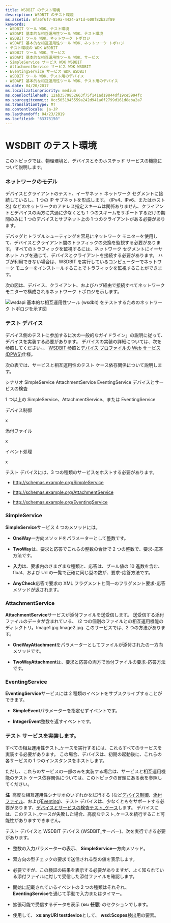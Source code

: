 ```yaml
---
title: WSDBIT のテスト環境
description: WSDBIT のテスト環境
ms.assetid: 6fa6f6f7-859a-4424-a71d-600f82b23f89
keywords:
- WSDBIT ツール WDK、テスト環境
- WSDAPI 基本的な相互運用性ツール WDK、テスト環境
- WSDBIT ツール WDK、ネットワーク トポロジ
- WSDAPI 基本的な相互運用性ツール WDK、ネットワーク トポロジ
- テスト環境の WDK WSDBIT
- WSDBIT ツール WDK、サービス
- WSDAPI 基本的な相互運用性ツール WDK、サービス
- SimpleService サービス WDK WSDBIT
- AttachmentService サービス WDK WSDBIT
- EventingService サービス WDK WSDBIT
- WSDBIT ツール WDK、テスト用のデバイス
- WSDAPI 基本的な相互運用性ツール WDK、テスト用のデバイス
ms.date: 04/20/2017
ms.localizationpriority: medium
ms.openlocfilehash: 12ab3579852663f75f141ad19844df19ce5994fc
ms.sourcegitcommit: 0cc5051945559a242d941a6f2799d161d8eba2a7
ms.translationtype: MT
ms.contentlocale: ja-JP
ms.lasthandoff: 04/23/2019
ms.locfileid: "63373150"
---
```

# <a name="wsdbit-testing-environment"></a>WSDBIT のテスト環境


このトピックでは、物理環境と、デバイスとそのホステッド サービスの機能について説明します。

### <a name="span-idnetworkmodelspanspan-idnetworkmodelspannetwork-model"></a><span id="network_model"></span><span id="NETWORK_MODEL"></span>ネットワークのモデル

デバイスとクライアントのテスト、イーサネット ネットワーク セグメントに接続しているし、1 つの IP サブネットを形成します。 (IPv4、IPv6、またはホスト名) などのネットワークのアドレス指定スキームは関係ありません、クライアントとデバイスの両方に共通に少なくとも 1 つのスキームをサポートするだけの期間のみに 1 つのデバイスとサブネット上の 1 つのクライアントがある必要があります。

デバッグとトラブルシューティングを容易にネットワーク モニターを使用して、デバイスとクライアント間のトラフィックの交換を監視する必要があります。 すべてのトラフィックを監視するには、ネットワーク セグメントにイーサネット ハブを通じて、デバイスとクライアントを接続する必要があります。 ハブが利用できない場合は、WSDBIT を実行しているコンピューターでネットワーク モニターをインストールすることでトラフィックを監視することができます。

次の図は、デバイス、クライアント、およびハブ経由で接続すべてネットワーク モニターで構成されるネットワーク トポロジを示します。

![wsdapi 基本的な相互運用性ツール (wsdbit) をテストするためのネットワーク トポロジを示す図](images/wsdbit1.png)

### <a name="span-idtestdevicespanspan-idtestdevicespantest-device"></a><span id="test_device"></span><span id="TEST_DEVICE"></span>テスト デバイス

デバイス側のテストに参加するに次の一般的なガイドライン」の説明に従って、デバイスを実装する必要があります。 デバイスの実装の詳細については、次を参照してください。、 [WSDBIT 参照](wsdbit-reference.md)と[デバイス プロファイルの Web サービス (DPWS)](https://go.microsoft.com/fwlink/p/?linkid=163864)仕様。

次の表では、サービスと相互運用性のテスト ケース依存関係について説明します。

シナリオ SimpleService AttachmentService EventingService デバイスとサービスの検査

1 つ以上の SimpleService、AttachmentService、または EventingService

デバイス制御

x

添付ファイル

x

イベント処理

x

 

テスト デバイスには、3 つの種類のサービスをホストする必要があります。

-   http://schemas.example.org/SimpleService

-   http://schemas.example.org/AttachmentService

-   http://schemas.example.org/EventingService

### <a name="span-idsimpleservicespanspan-idsimpleservicespansimpleservice"></a><span id="simpleservice"></span><span id="SIMPLESERVICE"></span>SimpleService

**SimpleService**サービス 4 つのメソッドには。

-   **OneWay**一方向メソッドをパラメーターとして整数です。

-   **TwoWay**は、要求と応答でこれらの整数の合計で 2 つの整数で、要求-応答方法です。

-   **入力**は、要求内のさまざまな種類と、応答は、ブール値の 10 進数を含む、float、および Url の一覧で正確に同じ型の数が、要求-応答方法です。

-   **AnyCheck**応答で要求の XML フラグメントと同一のフラグメント要求-応答メソッドが返されます。

### <a name="span-idattachmentservicespanspan-idattachmentservicespanattachmentservice"></a><span id="attachmentservice"></span><span id="ATTACHMENTSERVICE"></span>AttachmentService

**AttachmentService**サービスが添付ファイルを送受信します。 送受信する添付ファイルのデータが含まれている、 \\2 つの個別のファイルとの相互運用機能のディレクトリ。Image1.jpg Image2.jpg. このサービスでは、2 つの方法があります。

-   **OneWayAttachment**をパラメーターとしてファイルが添付されたの一方向メソッドです。

-   **TwoWayAttachment**は、要求と応答の両方で添付ファイルの要求-応答方法です。

### <a name="span-ideventingservicespanspan-ideventingservicespaneventingservice"></a><span id="eventingservice"></span><span id="EVENTINGSERVICE"></span>EventingService

**EventingService**サービスには 2 種類のイベントをサブスクライブすることができます。

-   **SimpleEvent**パラメーターを指定せずイベントです。

-   **IntegerEvent**整数を返すイベントです。

### <a name="span-idimplementingtestservicesspanspan-idimplementingtestservicesspanimplementing-test-services"></a><span id="implementing_test_services"></span><span id="IMPLEMENTING_TEST_SERVICES"></span>テスト サービスを実装します。

すべての相互運用性テスト_ケースを実行するには、これらすべてのサービスを実装する必要があります。 この場合、デバイスは、初期の起動後に、これらの各サービスの 1 つのインスタンスをホストします。

ただし、これらのサービスの一部のみを実装する場合は、サービスと相互運用機能のテスト ケース依存関係については、このトピックの冒頭にある表を参照してください。

**注**  高度な相互運用性シナリオのいずれかを試行する (など[デバイス制御](device-control-scenarios.md)、[添付ファイル](attachments-scenarios.md)、および[Eventing](eventing-scenarios.md))、テスト デバイスは、少なくともをサポートする必要があります、[デバイスとサービスの検査テスト_ケース](device-and-service-inspection-scenarios.md)します。 デバイスには、このテスト_ケースが失敗した場合、高度なテスト_ケースを続行すること可能性がありますできません。

 

テスト デバイスと WSDBIT デバイス (WSDBIT\_サーバー)、次を実行できる必要があります。

-   整数の入力パラメーターの表示、 **SimpleService**一方向メソッド。

-   双方向の型チェックの要求で送信される型の値を表示します。

-   必要ですが、この検証の結果を表示する必要がありますが、よく知られている添付ファイルに対して受信した添付ファイルを確認します。

-   開始に記載されているイベントの 2 つの種類はそれぞれ、 **EventingService**を通じて手動で入力またはタイマー。

-   拡張可能で受信するデータを表示 (**xs: 任意**) のセクションでします。

-   使用して、 **xs:anyURI testdevice**として、 **wsd:Scopes**検出用の要素。

 

 





